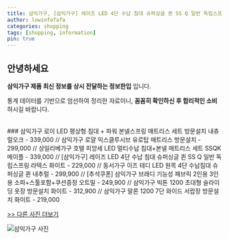 ```yaml
---
title: 삼익가구, [삼익가구] 레이즈 LED 4단 수납 침대 슈퍼싱글 퀸 SS Q 일반 독립스프링 라텍스 화이트
author: lowinfofafa
categories: shopping
tags: [shopping, information]
pin: true
---
```


## 안녕하세요

**삼익가구 제품 최신 정보를 상시 전달하는 정보한입** 입니다.

통계 데이터를 기반으로 엄선하여 정리한 자료이니, **꼼꼼히 확인하신 후 합리적인 소비**하시길 바랍니다.

<br >
### 삼익가구 로이 LED 평상형 침대 + 파워 본넬스프링 매트리스 세트 방문설치 내츄럴오크 - 339,000 // 삼익가구 로얄 익스클루시브 유로탑 매트리스 방문설치 - 299,000 // 상일리베가구 호텔 피앙세 LED 멀티수납 침대+본넬 매트리스 세트 SSQK 메이플 - 339,000 // [삼익가구] 레이즈 LED 4단 수납 침대 슈퍼싱글 퀸 SS Q 일반 독립스프링 라텍스 화이트 - 229,000 // 동서가구 이즈 테디 LED 원목 4단 수납침대 슈퍼싱글 퀸 내추럴 - 299,900 // [추석쿠폰] 삼익가구 브래디 기능성 패브릭 2인용 3인용 소파+스툴포함+쿠션증정 오트밀 - 249,900 // 삼익가구 빅톤 1200 초대형 슬라이딩 옷장 방문설치 화이트 - 312,900 // 삼익가구 말론 1200 7단 와이드 서랍장 방문설치 화이트 - 219,000

[>> 다른 사진 더보기](https://chengsprint.mycafe24.com/2023%eb%85%84-10%ec%9b%94-%ea%b8%b0%ec%a4%80-%ec%82%bc%ec%9d%b5%ea%b0%80%ea%b5%ac-%ec%82%bc%ec%9d%b5%ea%b0%80%ea%b5%ac-%ec%b9%a8%eb%8c%80-%ec%82%bc%ec%9d%b5%ea%b0%80%ea%b5%ac-%eb%82%98%eb%ac%b4/)

![삼익가구 사진](https://thumbnail7.coupangcdn.com/thumbnails/remote/230x230ex/image/vendor_inventory/290e/d395b121e1655027c11fa8ae87376ed06bb1d82b2cdbf5c072ab54f92589.jpg)
                                